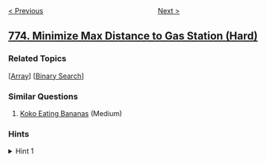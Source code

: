 <!--|This file generated by command(leetcode description); DO NOT EDIT.    |-->
<!--+----------------------------------------------------------------------+-->
<!--|@author    openset <openset.wang@gmail.com>                           |-->
<!--|@link      https://github.com/openset                                 |-->
<!--|@home      https://github.com/openset/leetcode                        |-->
<!--+----------------------------------------------------------------------+-->

[< Previous](../sliding-puzzle "Sliding Puzzle")
　　　　　　　　　　　　　　　　
[Next >](../global-and-local-inversions "Global and Local Inversions")

## [774. Minimize Max Distance to Gas Station (Hard)](https://leetcode.com/problems/minimize-max-distance-to-gas-station "最小化去加油站的最大距离")



### Related Topics
  [[Array](../../tag/array/README.md)]
  [[Binary Search](../../tag/binary-search/README.md)]

### Similar Questions
  1. [Koko Eating Bananas](../koko-eating-bananas) (Medium)

### Hints
<details>
<summary>Hint 1</summary>
Use a binary search.  We'll binary search the monotone function "possible(D) = can we use K or less gas stations to ensure each adjacent distance between gas stations is at most D?"
</details>
